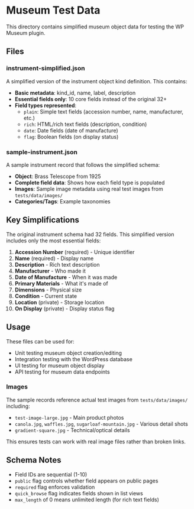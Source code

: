 # Museum Test Data

This directory contains simplified museum object data for testing the WP Museum plugin.

## Files

### instrument-simplified.json
A simplified version of the instrument object kind definition. This contains:

- **Basic metadata**: kind_id, name, label, description
- **Essential fields only**: 10 core fields instead of the original 32+
- **Field types represented**:
  - `plain`: Simple text fields (accession number, name, manufacturer, etc.)
  - `rich`: HTML/rich text fields (description, condition)
  - `date`: Date fields (date of manufacture)
  - `flag`: Boolean fields (on display status)

### sample-instrument.json
A sample instrument record that follows the simplified schema:

- **Object**: Brass Telescope from 1925
- **Complete field data**: Shows how each field type is populated
- **Images**: Sample image metadata using real test images from `tests/data/images/`
- **Categories/Tags**: Example taxonomies

## Key Simplifications

The original instrument schema had 32 fields. This simplified version includes only the most essential fields:

1. **Accession Number** (required) - Unique identifier
2. **Name** (required) - Display name
3. **Description** - Rich text description
4. **Manufacturer** - Who made it
5. **Date of Manufacture** - When it was made
6. **Primary Materials** - What it's made of
7. **Dimensions** - Physical size
8. **Condition** - Current state
9. **Location** (private) - Storage location
10. **On Display** (private) - Display status flag

## Usage

These files can be used for:
- Unit testing museum object creation/editing
- Integration testing with the WordPress database
- UI testing for museum object display
- API testing for museum data endpoints

### Images

The sample records reference actual test images from `tests/data/images/` including:
- `test-image-large.jpg` - Main product photos
- `canola.jpg`, `waffles.jpg`, `sugarloaf-mountain.jpg` - Various detail shots
- `gradient-square.jpg` - Technical/optical details

This ensures tests can work with real image files rather than broken links.

## Schema Notes

- Field IDs are sequential (1-10)
- `public` flag controls whether field appears on public pages
- `required` flag enforces validation
- `quick_browse` flag indicates fields shown in list views
- `max_length` of 0 means unlimited length (for rich text fields)